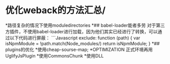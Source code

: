 # 优化weback的方法汇总/<br>
*路径复杂的情况下使用moduledirectories
*## babel-loader能者多劳
    对于第三方插件，不使用babel-loader进行加载，因为他们其实已经进行了转换，可以通过以下代码进行屏蔽：
    ```Javascript
    exclude: function (path) {
      var isNpmModule = !path.match(Node_modules/)
      return isNpmModule;
    }
*## plugins的优化
    *使用cheap-sourse-map;
    *OPTIMIZATION 正式环境再用UglifyJsPlugin
    *使用CommonsChunk
*使用DLL
